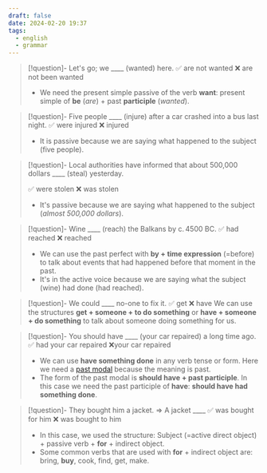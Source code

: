 ```yaml
---
draft: false
date: 2024-02-20 19:37
tags:
  - english
  - grammar
---
```


>[!question]- Let's go; we \____ (wanted) here.
>✅ are not wanted ❌ are not been wanted
>- We need the present simple passive of the verb **want**: present simple of **be** (_are_) + past **participle** (_wanted_).

> [!question]- Five people \____ (injure) after a car crashed into a bus last night.
> ✅ were injured ❌ injured
> - It is passive because we are saying what happened to the subject (five people).

>[!question]- Local authorities have informed that about 500,000 dollars \____ (steal) yesterday.
>
> ✅ were stolen ❌ was stolen
> - It's passive because we are saying what happened to the subject (_almost 500,000 dollars_).

>[!question]- Wine \____ (reach) the Balkans by c. 4500 BC.
> ✅ had reached ❌ reached
> - We can use the past perfect with **by + time expression** (=before) to talk about events that had happened before that moment in the past.
> - It's in the active voice because we are saying what the subject (wine) had done (had reached).

>[!question]- We could \____ no-one to fix it.
> ✅ get ❌ have
> We can use the structures **get + someone + to do something** or **have + someone + do something** to talk about someone doing something for us.

>[!question]- You should have \____ (your car repaired) a long time ago.
>✅ had your car repaired ❌your car repaired
>- We can use **have something done** in any verb tense or form. Here we need a [past modal](https://test-english.com/grammar-points/b1-b2/past-modal-verbs/) because the meaning is past.
>- The form of the past modal is **should have + past participle**. In this case we need the past participle of **have**: **should have had something done**.

> [!question]- They bought him a jacket. ⇒ A jacket \____
> ✅ was bought for him ❌ was bought to him
> - In this case, we used the structure: Subject (=active direct object) + passive verb + **for** + indirect object.
> - Some common verbs that are used with **for** + indirect object are: bring, **buy**, cook, find, get, make.


